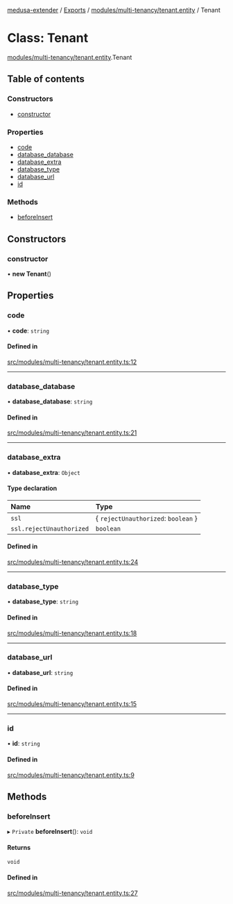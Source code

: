 [medusa-extender](../README.md) / [Exports](../modules.md) / [modules/multi-tenancy/tenant.entity](../modules/modules_multi_tenancy_tenant_entity.md) / Tenant

# Class: Tenant

[modules/multi-tenancy/tenant.entity](../modules/modules_multi_tenancy_tenant_entity.md).Tenant

## Table of contents

### Constructors

- [constructor](modules_multi_tenancy_tenant_entity.Tenant.md#constructor)

### Properties

- [code](modules_multi_tenancy_tenant_entity.Tenant.md#code)
- [database\_database](modules_multi_tenancy_tenant_entity.Tenant.md#database_database)
- [database\_extra](modules_multi_tenancy_tenant_entity.Tenant.md#database_extra)
- [database\_type](modules_multi_tenancy_tenant_entity.Tenant.md#database_type)
- [database\_url](modules_multi_tenancy_tenant_entity.Tenant.md#database_url)
- [id](modules_multi_tenancy_tenant_entity.Tenant.md#id)

### Methods

- [beforeInsert](modules_multi_tenancy_tenant_entity.Tenant.md#beforeinsert)

## Constructors

### constructor

• **new Tenant**()

## Properties

### code

• **code**: `string`

#### Defined in

[src/modules/multi-tenancy/tenant.entity.ts:12](https://github.com/adrien2p/medusa-extender/blob/2db47f5/src/modules/multi-tenancy/tenant.entity.ts#L12)

___

### database\_database

• **database\_database**: `string`

#### Defined in

[src/modules/multi-tenancy/tenant.entity.ts:21](https://github.com/adrien2p/medusa-extender/blob/2db47f5/src/modules/multi-tenancy/tenant.entity.ts#L21)

___

### database\_extra

• **database\_extra**: `Object`

#### Type declaration

| Name | Type |
| :------ | :------ |
| `ssl` | { `rejectUnauthorized`: `boolean`  } |
| `ssl.rejectUnauthorized` | `boolean` |

#### Defined in

[src/modules/multi-tenancy/tenant.entity.ts:24](https://github.com/adrien2p/medusa-extender/blob/2db47f5/src/modules/multi-tenancy/tenant.entity.ts#L24)

___

### database\_type

• **database\_type**: `string`

#### Defined in

[src/modules/multi-tenancy/tenant.entity.ts:18](https://github.com/adrien2p/medusa-extender/blob/2db47f5/src/modules/multi-tenancy/tenant.entity.ts#L18)

___

### database\_url

• **database\_url**: `string`

#### Defined in

[src/modules/multi-tenancy/tenant.entity.ts:15](https://github.com/adrien2p/medusa-extender/blob/2db47f5/src/modules/multi-tenancy/tenant.entity.ts#L15)

___

### id

• **id**: `string`

#### Defined in

[src/modules/multi-tenancy/tenant.entity.ts:9](https://github.com/adrien2p/medusa-extender/blob/2db47f5/src/modules/multi-tenancy/tenant.entity.ts#L9)

## Methods

### beforeInsert

▸ `Private` **beforeInsert**(): `void`

#### Returns

`void`

#### Defined in

[src/modules/multi-tenancy/tenant.entity.ts:27](https://github.com/adrien2p/medusa-extender/blob/2db47f5/src/modules/multi-tenancy/tenant.entity.ts#L27)
